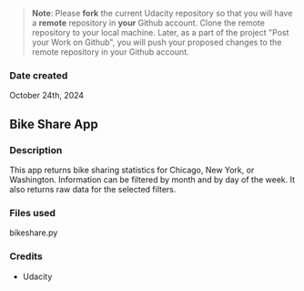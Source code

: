 >**Note**: Please **fork** the current Udacity repository so that you will have a **remote** repository in **your** Github account. Clone the remote repository to your local machine. Later, as a part of the project "Post your Work on Github", you will push your proposed changes to the remote repository in your Github account.

### Date created
October 24th, 2024

## Bike Share App

### Description
This app returns bike sharing statistics for Chicago, New York, or Washington.
Information can be filtered by month and by day of the week.
It also returns raw data for the selected filters.

### Files used
bikeshare.py

### Credits
* Udacity

